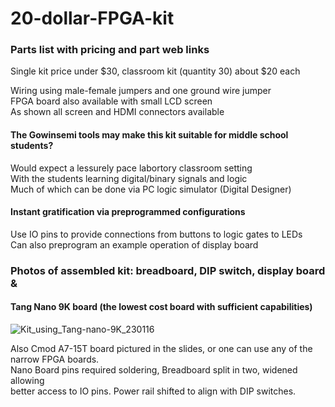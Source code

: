# 20-dollar-FPGA-kit  
### Parts list with pricing and part web links  
Single kit price under $30, classroom kit (quantity 30) about $20 each  

Wiring using male-female jumpers and one ground wire jumper  
FPGA board also available with small LCD screen  
As shown all screen and HDMI connectors available  

#### The Gowinsemi tools may make this kit suitable for middle school students?  
Would expect a lessurely pace labortory classroom setting  
With the students learning digital/binary signals and logic  
Much of which can be done via PC logic simulator (Digital Designer)  
#### Instant gratification via preprogrammed configurations  
Use IO pins to provide connections from buttons to logic gates to LEDs  
Can also preprogram an example operation of display board  

### Photos of assembled kit: breadboard, DIP switch, display board &  
#### Tang Nano 9K board (the lowest cost board with sufficient capabilities)  
![Kit_using_Tang-nano-9K_230116](https://user-images.githubusercontent.com/41881860/213339781-b4687948-a9ee-486b-90a1-86a711e054e6.jpeg)
  
Also Cmod A7-15T board pictured in the slides, or one can use any of the narrow FPGA boards.   
Nano Board pins required soldering, Breadboard split in two, widened allowing  
better access to IO pins. Power rail shifted to align with DIP switches.  
